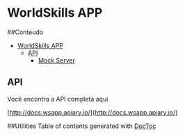 
WorldSkills APP
======================

<!-- START doctoc generated TOC please keep comment here to allow auto update -->
<!-- DON'T EDIT THIS SECTION, INSTEAD RE-RUN doctoc TO UPDATE -->

##Conteudo

- [WorldSkills APP](#worldskills-app)
  - [API](#api)
    - [Mock Server](#mock-server)

<!-- END doctoc generated TOC please keep comment here to allow auto update -->


API
----------------
Você encontra a API completa aqui

[http://docs.wsapp.apiary.io/](http://docs.wsapp.apiary.io/)


##Utilities
 Table of contents generated with [DocToc](http://doctoc.herokuapp.com/)
